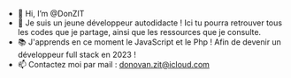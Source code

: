 - 👋 Hi, I’m @DonZIT
- 👀 Je suis un jeune développeur autodidacte ! Ici tu pourra retrouver tous les codes que je partage, ainsi que les ressources que je consulte.
- 📚 J'apprends en ce moment le JavaScript et le Php ! Afin de devenir un développeur full stack en 2023 !
- 📫 Contactez moi par mail : donovan.zit@icloud.com

<!---
DonZIT/DonZIT is a ✨ special ✨ repository because its `README.md` (this file) appears on your GitHub profile.
You can click the Preview link to take a look at your changes.
--->
